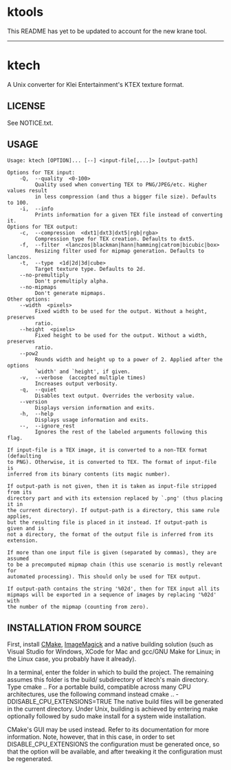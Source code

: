 # ktools

This README has yet to be updated to account for the new krane tool.


---


ktech
==========
A Unix converter for Klei Entertainment's KTEX texture format.

LICENSE
---------
See NOTICE.txt.

USAGE
-------
	Usage: ktech [OPTION]... [--] <input-file[,...]> [output-path]

	Options for TEX input:
		-Q,  --quality  <0-100>
			 Quality used when converting TEX to PNG/JPEG/etc. Higher values result
			 in less compression (and thus a bigger file size). Defaults to 100.
		-i,  --info
			 Prints information for a given TEX file instead of converting it.
	Options for TEX output:
		-c,  --compression  <dxt1|dxt3|dxt5|rgb|rgba>
			 Compression type for TEX creation. Defaults to dxt5.
		-f,  --filter  <lanczos|blackman|hann|hamming|catrom|bicubic|box>
			 Resizing filter used for mipmap generation. Defaults to lanczos.
		-t,  --type  <1d|2d|3d|cube>
			 Target texture type. Defaults to 2d.
		--no-premultiply
			 Don't premultiply alpha.
		--no-mipmaps
			 Don't generate mipmaps.
	Other options:
		--width  <pixels>
			 Fixed width to be used for the output. Without a height, preserves
			 ratio.
		--height  <pixels>
			 Fixed height to be used for the output. Without a width, preserves
			 ratio.
		--pow2
			 Rounds width and height up to a power of 2. Applied after the options
			 `width' and `height', if given.
		-v,  --verbose  (accepted multiple times)
			 Increases output verbosity.
		-q,  --quiet
			 Disables text output. Overrides the verbosity value.
		--version
			 Displays version information and exits.
		-h,  --help
			 Displays usage information and exits.
		--,  --ignore_rest
			 Ignores the rest of the labeled arguments following this flag.

	If input-file is a TEX image, it is converted to a non-TEX format (defaulting
	to PNG). Otherwise, it is converted to TEX. The format of input-file is
	inferred from its binary contents (its magic number).

	If output-path is not given, then it is taken as input-file stripped from its
	directory part and with its extension replaced by `.png' (thus placing it in
	the current directory). If output-path is a directory, this same rule applies,
	but the resulting file is placed in it instead. If output-path is given and is
	not a directory, the format of the output file is inferred from its extension.

	If more than one input file is given (separated by commas), they are assumed
	to be a precomputed mipmap chain (this use scenario is mostly relevant for
	automated processing). This should only be used for TEX output.

	If output-path contains the string '%02d', then for TEX input all its
	mipmaps will be exported in a sequence of images by replacing '%02d' with
	the number of the mipmap (counting from zero).

INSTALLATION FROM SOURCE
--------------
First, install [CMake](http://www.cmake.org), [ImageMagick](http://www.imagemagick.org) and a native building solution (such as Visual Studio for Windows, XCode for Mac and gcc/GNU Make for Linux; in the Linux case, you probably have it already).

In a terminal, enter the folder in which to build the project. The remaining assumes this folder is the build/ subdirectory of ktech's main directory. Type
	cmake ..
For a portable build, compatible across many CPU architectures, use the following command instead
	cmake .. -DDISABLE_CPU_EXTENSIONS=TRUE
The native build files will be generated in the current directory. Under Unix, building is achieved by entering
	make
optionally followed by
	sudo make install
for a system wide installation.

CMake's GUI may be used instead. Refer to its documentation for more information. Note, however, that in this case, in order to set DISABLE_CPU_EXTENSIONS the configuration must be generated once, so that the option will be available, and after tweaking it the configuration must be regenerated.
